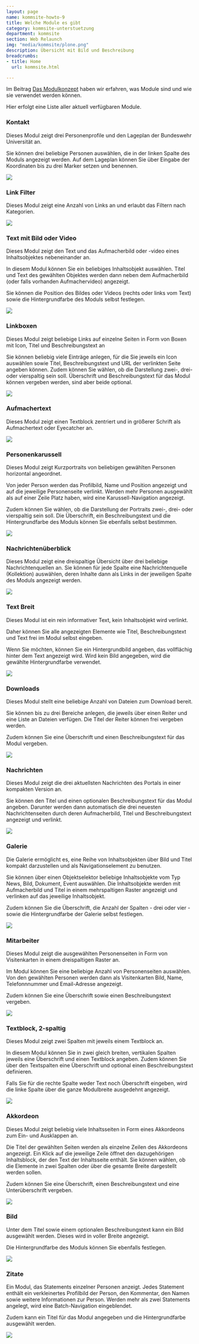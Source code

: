 ```yaml
---
layout: page
name: kommsite-howto-9
title: Welche Module es gibt
category: kommsite-unterstuetzung
department: kommsite
section: Web Relaunch
img: "media/kommsite/plone.png"
description: Übersicht mit Bild und Beschreibung
breadcrumbs:
- title: Home
  url: kommsite.html

---
```



Im Beitrag <a href="/kommsite-howto-2.html">Das Modulkonzept</a> haben wir erfahren, was Module sind und wie sie verwendet werden können.

Hier erfolgt eine Liste aller aktuell verfügbaren Module.


### Kontakt

Dieses Modul zeigt drei Personenprofile und den Lageplan der Bundeswehr Universität an.

Sie können drei beliebige Personen auswählen, die in der linken Spalte des Moduls angezeigt werden. Auf dem Lageplan können Sie über Eingabe der Koordinaten bis zu drei Marker setzen und benennen.


<img src="media/konzepte/module/modul_orgakontakt.png">


### Link Filter

Dieses Modul zeigt eine Anzahl von Links an und erlaubt das Filtern nach Kategorien.

<img src="media/konzepte/module/modul_filter.png">

### Text mit Bild oder Video

Dieses Modul zeigt den Text und das Aufmacherbild oder -video eines Inhaltsobjektes nebeneinander an.

In diesem Modul können Sie ein beliebiges Inhaltsobjekt auswählen.
Titel und Text des gewählten Objektes werden dann neben dem Aufmacherbild (oder falls vorhanden Aufmachervideo) angezeigt.

Sie können die Position des Bildes oder Videos (rechts oder links vom Text) sowie die Hintergrundfarbe des Moduls selbst festlegen.


<img src="media/konzepte/module/modul_page_teaser_img_right.png">

### Linkboxen

Dieses Modul zeigt beliebige Links auf einzelne Seiten in Form von Boxen mit Icon, Titel und Beschreibungstext an

Sie können beliebig viele Einträge anlegen, für die Sie jeweils ein Icon auswählen sowie Titel,  Beschreibungstext und URL der verlinkten Seite angeben können.
Zudem können Sie wählen, ob die Darstellung  zwei-, drei- oder vierspaltig sein soll. Überschrift und Beschreibungstext für das Modul können vergeben werden, sind aber beide optional.

<img src="media/konzepte/module/modul_linkboxes.png">


### Aufmachertext

Dieses Modul zeigt einen Textblock zentriert und in größerer Schrift als Aufmachertext oder Eyecatcher an.

<img src="media/konzepte/module/modul_hero-text.png">

### Personenkarussell

Dieses Modul zeigt Kurzportraits von beliebigen gewählten Personen horizontal angeordnet.

Von jeder Person werden das Profilbild, Name und Position angezeigt und auf die jeweilige Personenseite verlinkt.
Werden mehr Personen ausgewählt als auf einer Zeile Platz haben, wird eine Karussell-Navigation angezeigt.

Zudem können Sie wählen, ob die Darstellung der Portraits zwei-, drei- oder vierspaltig sein soll. Die Überschrift, ein Beschreibungstext und die Hintergrundfarbe des Moduls können Sie ebenfalls selbst bestimmen.


<img src="media/konzepte/module/modul_team_slider.png">

### Nachrichtenüberblick

Dieses Modul zeigt eine dreispaltige Übersicht über drei beliebige Nachrichtenquellen an. Sie können für jede Spalte eine Nachrichtenquelle (Kollektion) auswählen, deren Inhalte dann als Links in der jeweiligen Spalte des Moduls angezeigt werden.

<img src="media/konzepte/module/modul_news_overview.png">

### Text Breit

Dieses Modul ist ein rein informativer Text, kein Inhaltsobjekt wird verlinkt.

Daher können Sie alle angezeigten Elemente wie Titel, Beschreibungstext und Text frei im Modul selbst eingeben.

Wenn Sie möchten, können Sie ein Hintergrundbild angeben, das vollflächig hinter dem Text angezeigt wird. Wird kein Bild angegeben, wird die gewählte Hintergrundfarbe verwendet.

<img src="media/konzepte/module/modul_fulltext_with_bg.png">


### Downloads

Dieses Modul stellt eine beliebige Anzahl von Dateien zum Download bereit.

Sie können bis zu drei Bereiche anlegen, die jeweils über einen Reiter und eine Liste an Dateien verfügen. Die Titel der Reiter können frei vergeben werden.

Zudem können Sie eine Überschrift und einen Beschreibungstext für das Modul vergeben.

<img src="media/konzepte/module/modul_downloads.png">

### Nachrichten

Dieses Modul zeigt die drei aktuellsten Nachrichten des Portals in einer kompakten Version an.

Sie können den Titel und einen optionalen Beschreibungstext für das Modul angeben. Darunter werden dann automatisch die drei neuesten Nachrichtenseiten durch deren Aufmacherbild, Titel und Beschreibungstext angezeigt und verlinkt.


<img src="media/konzepte/module/modul_news.png">

### Galerie

Die Galerie ermöglicht es, eine Reihe von Inhaltsobjekten über Bild und Titel kompakt darzustellen und als Navigationselement zu benutzen.

Sie können über einen Objektselektor beliebige Inhaltsobjekte vom Typ News, Bild, Dokument, Event auswählen. Die Inhaltsobjekte werden mit Aufmacherbild und Titel in einem mehrspaltigen Raster angezeigt und verlinken auf das jeweilige Inhaltsobjekt.

Zudem können Sie die Überschrift, die Anzahl der Spalten - drei oder vier - sowie die Hintergrundfarbe der Galerie selbst festlegen.

<img src="media/konzepte/module/modul_gallery.png">


### Mitarbeiter

Dieses Modul zeigt die ausgewählten Personenseiten in Form von Visitenkarten in einem dreispaltigen Raster an.

Im Modul können Sie eine beliebige Anzahl von Personenseiten auswählen. Von den gewählten Personen werden dann als Visitenkarten Bild, Name, Telefonnnummer und Email-Adresse angezeigt.

Zudem können Sie eine Überschrift sowie einen Beschreibungstext vergeben.

<img src="media/konzepte/module/modul_business-cards.png">

### Textblock, 2-spaltig

Dieses Modul zeigt zwei Spalten mit jeweils einem Textblock an.

In diesem Modul können Sie in zwei gleich breiten, vertikalen Spalten jeweils eine Überschrift und einen Textblock angeben.
Zudem können Sie über den Textspalten eine Überschrift und optional einen Beschreibungstext definieren.

Falls Sie für die rechte Spalte weder Text noch Überschrift eingeben, wird die linke Spalte über die ganze Modulbreite ausgedehnt angezeigt.

<img src="media/konzepte/module/modul_text_2_cols.png">

### Akkordeon

Dieses Modul zeigt beliebig viele Inhaltsseiten in Form eines Akkordeons zum Ein- und Ausklappen an.

Die Titel der gewählten Seiten werden als einzelne Zeilen des Akkordeons angezeigt. Ein Klick auf die jeweilige Zeile öffnet den dazugehörigen Inhaltsblock, der den Text der Inhaltsseite enthält. Sie können wählen, ob die Elemente in zwei Spalten oder über die gesamte Breite dargestellt werden sollen.

Zudem können Sie eine Überschrift, einen Beschreibungstext und eine Unterüberschrift vergeben.

<img src="media/konzepte/module/modul_accordion.png">


### Bild

Unter dem Titel sowie einem optionalen Beschreibungstext kann ein Bild ausgewählt werden. Dieses wird in voller Breite angezeigt.

Die Hintergrundfarbe des Moduls können Sie ebenfalls festlegen.

<img src="media/konzepte/module/modul_image.png">


### Zitate

Ein Modul, das Statements einzelner Personen anzeigt. Jedes Statement enthält ein verkleinertes Profilbild der Person, den Kommentar, den Namen sowie weitere Informationen zur Person. Werden mehr als zwei Statements angelegt, wird eine Batch-Navigation eingeblendet.

Zudem kann ein Titel für das Modul angegeben und die Hintergrundfarbe ausgewählt werden.

<img src="media/konzepte/module/modul_testimonials.png">